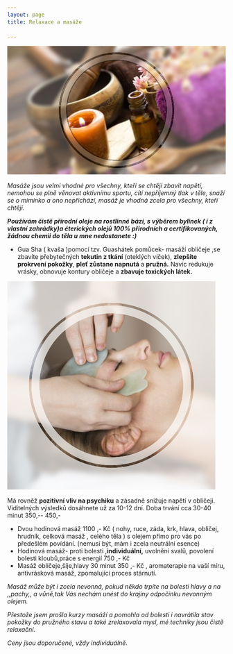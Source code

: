 ```yaml
---
layout: page
title: Relaxace a masáže

---
```

![](/uploads/Ayurvedic-Massage-and-Spa-Thiruvananthapuram-1.jpg)

_Masáže jsou velmi vhodné pro všechny, kteří se chtějí zbavit napětí, nemohou se plně věnovat aktivnímu sportu, cítí nepříjemný tlak v těle, snaží se o miminko a ono nepřichází, masáž je vhodná zcela pro všechny, kteří chtějí._

**_Používám čistě přírodní oleje na rostlinné bázi, s výběrem bylinek ( i z vlastní zahrádky)a éterických olejů 100% přírodních a certifikovaných, žádnou chemii do těla u mne nedostanete :)_**

* Gua Sha ( kvaša )pomocí tzv. Guashátek pomůcek- masáží obličeje ,se zbavíte přebytečných **tekutin z tkání** (oteklých víček), **zlepšíte prokrvení pokožky**, **pleť zůstane napnutá** a **pružná.** Navíc redukuje vrásky, obnovuje kontury obličeje a **zbavuje toxických látek.**

![](/uploads/young-woman-have-face-treatment-at-beauty-clinic-royalty-free-image-1568140532-1.jpg)

Má rovněž **pozitivní vliv na psychiku** a zásadně snižuje napětí v obličeji. Viditelných výsledků dosáhnete už za 10-12 dní. Doba trvání cca 30-40 minut 350,-- 450,-

* Dvou hodinová masáž 1100 ,- Kč ( nohy, ruce, záda, krk, hlava, obličej, hrudník, celková masáž , celého těla ) s olejem přímo pro vás po předešlém povídání. (nemusí být, mám i zcela neutrální esence)
* Hodinová masáž- proti bolesti ,**individuální,** uvolnění svalů, povolení bolesti kloubů,práce s energií 750 ,- Kč
* Masáž obličeje,šíje,hlavy 30 minut 350 ,- Kč , aromaterapie na vaší míru, antivrásková masáž, zpomalující proces stárnutí.

_Masáž může být i zcela nevonná, pokud někdo trpíte na bolesti hlavy a na ,,pachy,, a vůně,tak Vás nechám unést do krajiny odpočinku nevonným olejem._

_Přestože jsem prošla kurzy masáží a pomohla od bolesti i navrátila stav pokožky do pružného stavu a také zrelaxovala mysl, mé techniky jsou čistě relaxační._

_Ceny jsou doporučené, vždy individuálně._